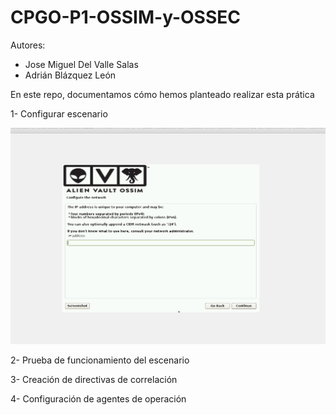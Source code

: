 # CPGO-P1-OSSIM-y-OSSEC

Autores:

- Jose Miguel Del Valle Salas
- Adrián Blázquez León

En este repo, documentamos cómo hemos planteado realizar esta prática

1- Configurar escenario

![Pregunta la ip de la subred](https://raw.githubusercontent.com/ablazleon/CPGO-P1-OSSIM-y-OSSEC/main/Screenshot%202021-03-15%20122106.png?token=AG4AHSWD3BG6ZKYY2WD7HNTAJ5D72)



2- Prueba de funcionamiento del escenario

3- Creación de directivas de correlación

4- Configuración de agentes de operación



